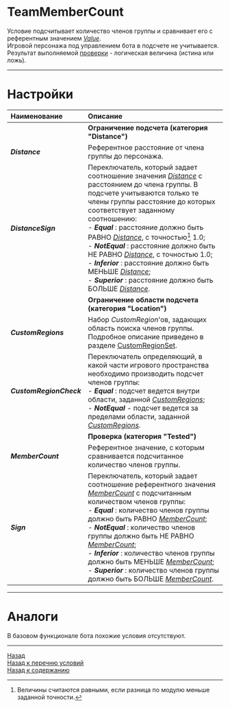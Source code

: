 # **TeamMemberCount**

Условие подсчитывает количество членов группы и сравнивает его с референтным значением [*Value*](!ref-Value  "Опция 'Value'").<br/>
Игровой персонажа под управлением бота в подсчете не учитывается. <br/>
Результат выполняемой [проверки](#ref-Tested "Заданной группой опций 'Tested'") - логическая величина (истина или ложь).

---

# **Настройки**

| **Наименование** | **Описание** 
|:-----------------|:-------------
|| **Ограничение подсчета (категория "Distance")**
|<a name ="ref-Distance">***Distance***</a> | Референтное расстояние от члена группы до персонажа. 
|<a name ="ref-DistanceSign">***DistanceSign***</a> | Переключатель, который задает соотношение значения [*Distance*](!ref-Distance) с расстоянием до члена группы. В подсчете учитываются только те члены группы расстояние до которых соответствует заданному соотношению:<br/>- ***Equal*** : расстояние должно быть РАВНО [*Distance*](!ref-Distance), с точностью[^1] 1.0;<br/>- ***NotEqual*** : расстояние  должно быть НЕ РАВНО [*Distance*](!ref-Distance), с точностью 1.0;<br/>- ***Inferior*** : расстояние  должно быть МЕНЬШЕ [*Distance*](!ref-Distance);<br/>- ***Superior*** : расстояние должно быть БОЛЬШЕ [*Distance*](!ref-Distance).
|| **Ограничение области подсчета (категория "Location")**
|<a name ="ref-CustomRegions">***CustomRegions***</a> | Набор *CustomRegion*'ов, задающих область поиска членов группы. Подробное описание приведено в разделе [CustomRegionSet](../../General/CustomRegionSet-RU.md).
|<a name ="ref-CustomRegionCheck">***CustomRegionCheck***</a>|Переключатель определяющий, в какой части игрового пространства необходимо производить подсчет членов группы:<br/>- ***Equal*** : подсчет ведется внутри области, заданной [*CustomRegions*](#ref-CustomRegions);<br/>- ***NotEqual*** - подсчет ведется за пределами области, заданной [*CustomRegions*](#ref-CustomRegions).
|| <a name ="ref-Tested"></a> **Проверка (категория "Tested")**
|<a name ="ref-MemberCount">***MemberCount***</a> | Референтное значение, с которым сравнивается подсчитанное количество членов группы.
|<a name ="ref-Sign">***Sign***</a> | Переключатель, который задает соотношение референтного значения [*MemberCount*](!ref-MemberCount) с подсчитанным количеством членов группы:<br/>- ***Equal*** : количество членов группы должно быть РАВНО [*MemberCount*](!ref-MemberCount);<br/>- ***NotEqual*** : количество членов группы должно быть НЕ РАВНО [*MemberCount*](!ref-MemberCount);<br/>- ***Inferior*** : количество членов группы должно быть МЕНЬШЕ [*MemberCount*](!ref-MemberCount);<br/>- ***Superior*** : количество членов группы должно быть БОЛЬШЕ [*MemberCount*](!ref-MemberCount).


[^1]: Величины считаются равными, если разница по модулю меньше заданной точности.

---

# **Аналоги**
В базовом функционале бота похожие условия отсутствуют.

---

<a href="javascript:history.back()">Назад</a>  
[Назад к перечню условий](../EntityTools-QuesterExtensions-RU.md#ref-Conditions)  
[Назад к содержанию](../../index.md)